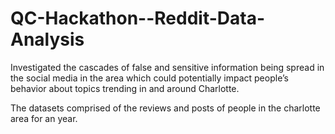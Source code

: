 # QC-Hackathon--Reddit-Data-Analysis
Investigated the cascades of false and sensitive information being spread in the social media in the area which could potentially impact people’s behavior about topics trending in and around Charlotte.

The datasets comprised of the reviews and posts of people in the charlotte area for an year.
